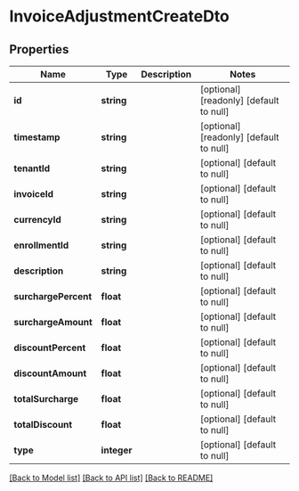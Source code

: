 # InvoiceAdjustmentCreateDto

## Properties
Name | Type | Description | Notes
------------ | ------------- | ------------- | -------------
**id** | **string** |  | [optional] [readonly] [default to null]
**timestamp** | **string** |  | [optional] [readonly] [default to null]
**tenantId** | **string** |  | [optional] [default to null]
**invoiceId** | **string** |  | [optional] [default to null]
**currencyId** | **string** |  | [optional] [default to null]
**enrollmentId** | **string** |  | [optional] [default to null]
**description** | **string** |  | [optional] [default to null]
**surchargePercent** | **float** |  | [optional] [default to null]
**surchargeAmount** | **float** |  | [optional] [default to null]
**discountPercent** | **float** |  | [optional] [default to null]
**discountAmount** | **float** |  | [optional] [default to null]
**totalSurcharge** | **float** |  | [optional] [default to null]
**totalDiscount** | **float** |  | [optional] [default to null]
**type** | **integer** |  | [optional] [default to null]

[[Back to Model list]](../README.md#documentation-for-models) [[Back to API list]](../README.md#documentation-for-api-endpoints) [[Back to README]](../README.md)


